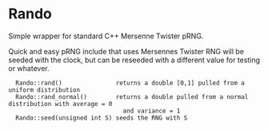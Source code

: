 # Rando
Simple wrapper for standard C++ Mersenne Twister pRNG.

Quick and easy pRNG include that uses Mersennes Twister
RNG will be seeded with the clock, but can be reseeded with a different value for testing or whatever.

      Rando::rand()               returns a double [0,1] pulled from a uniform distribution
      Rando::rand_normal()        returns a double pulled from a normal distribution with average = 0
                                    and variance = 1
      Rando::seed(unsigned int S) seeds the RNG with S
